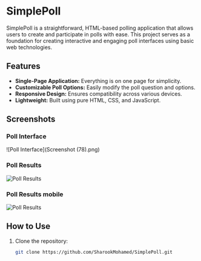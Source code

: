 # SimplePoll

SimplePoll is a straightforward, HTML-based polling application that allows users to create and participate in polls with ease. This project serves as a foundation for creating interactive and engaging poll interfaces using basic web technologies.

## Features

- **Single-Page Application:** Everything is on one page for simplicity.
- **Customizable Poll Options:** Easily modify the poll question and options.
- **Responsive Design:** Ensures compatibility across various devices.
- **Lightweight:** Built using pure HTML, CSS, and JavaScript.

## Screenshots

### Poll Interface
![Poll Interface](Screenshot (78).png)

### Poll Results
![Poll Results](images/poll-results.png)

### Poll Results mobile
![Poll Results](images/poll-results.png)

## How to Use

1. Clone the repository:

   ```bash
   git clone https://github.com/SharookMohamed/SimplePoll.git
